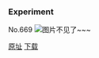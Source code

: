 ### Experiment
No.669
![图片不见了~~~](https://imgs.xkcd.com/comics/experiment.png)

[原址](https://xkcd.com//669) [下载](https://imgs.xkcd.com/comics/experiment.png)

